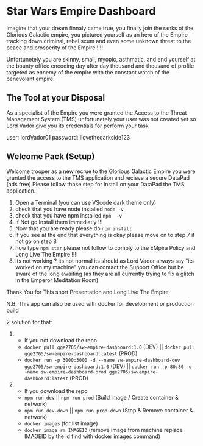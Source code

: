 # Star Wars Empire Dashboard

Imagine that your dream finnaly came true, you finally join the ranks of the Glorious Galactic empire, you pictured yourself as an hero of the Empire tracking down criminal, rebel scum
and even some unknown threat to the peace and prosperity of the Empire !!!!

Unfortunetely you are skinny, small, myopic, asthmatic, and end yourself at the bounty office encoding day after day thousand and thousand of profile targeted as ennemy of the empire with the constant watch
of the benevolant empire.

## The Tool at your Disposal

As a specialist of the Empire you were granted the Access to the Threat Management System (TMS) unfortunetely your user was not created yet so Lord Vador give you its credentials for perform your task

user: lordVador01
password: Ilovethedarkside123

## Welcome Pack (Setup)

Welcome trooper as a new recrue to the Glorious Galactic Empire you were granted the access to the TMS application and recieve a secure DataPad (ads free)
Please follow those step for install on your DataPad the TMS application.

1) Open a Terminal (you can use VScode dark theme only)
2) check that you have node installed ``node -v``
3) check that you have npm installed ``npm  -v``
4) If Not go Install them immediatly !!!
5) Now that you are ready please do ``npm install``
6) if you see at the end that everything is okay please move on to step 7 if not go on step 8
7) now type ``npm star`` please not follow to comply to the EMpira Policy and Long Live The Empire !!!!
8) its not working ? its not normal its should as Lord Vador always say "its worked on my machine" you can contact the Support Office but be aware of the long awaiting (as they are all currently trying to fix a glitch in the Emperor Meditation Room)

Thank You for This short Presentation and Long Live The Empire

N.B. This app can also be used with docker for development or production build

2 solution for that:

1) - If you not download the repo
   - `docker pull gge2705/sw-empire-dashboard:1.0` (DEV) || `docker pull gge2705/sw-empire-dashboard:latest` (PROD)
   - `docker run -p 3000:3000 -d --name sw-empire-dashboard-dev gge2705/sw-empire-dashboard:1.0` (DEV) || `docker run -p 80:80 -d --name sw-empire-dashboard-prod gge2705/sw-empire-dashboard:latest` (PROD)

2) - If you download the repo
   - `npm run dev` || `npm run prod` (Build image / Create container & network)
   - `npm run dev-down` || `npm run prod-down` (Stop & Remove container & network)
   - `docker images` (for list image)
   - `docker image rm IMAGEID` (remove image from machine replace IMAGEID by the id find with docker images command)